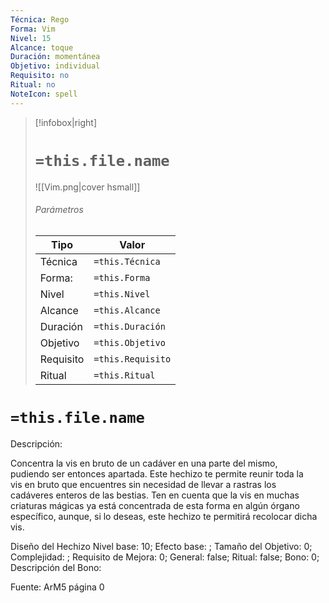 ```yaml
---
Técnica: Rego
Forma: Vim
Nivel: 15
Alcance: toque 
Duración: momentánea  
Objetivo: individual
Requisito: no
Ritual: no
NoteIcon: spell
---
```


> [!infobox|right]
> # `=this.file.name`
> ![[Vim.png|cover hsmall]]
> ###### Parámetros
> Tipo |  Valor |
> ---|---|
> Técnica  | `=this.Técnica`  |
> Forma: | `=this.Forma`  |
> Nivel | `=this.Nivel`  |
> Alcance | `=this.Alcance` |
> Duración | `=this.Duración` |
> Objetivo | `=this.Objetivo` |
> Requisito | `=this.Requisito` |
> Ritual | `=this.Ritual` |

# `=this.file.name`
Descripción: <p>Concentra la vis en bruto de un cadáver en una parte del mismo, pudiendo ser entonces apartada. Este hechizo te permite reunir toda la vis en bruto que encuentres sin necesidad de llevar a rastras los cadáveres enteros de las bestias. Ten en cuenta que la vis en muchas criaturas mágicas ya está concentrada de esta forma en algún órgano específico, aunque, si lo deseas, este hechizo te permitirá recolocar dicha vis.</p>

Diseño del Hechizo
Nivel base: 10; Efecto base: ;  Tamaño del Objetivo: 0; Complejidad: ; Requisito de Mejora: 0; General: false; Ritual: false; Bono: 0; Descripción del Bono: 

Fuente: ArM5 página 0